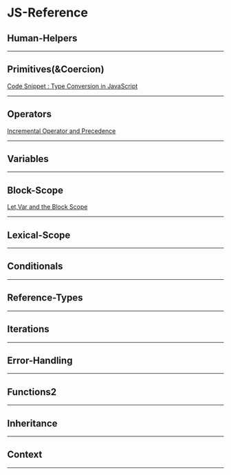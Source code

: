 # JS-Reference

## __Human-Helpers__

___

## __Primitives(&Coercion)__
  [Code Snippet : Type Conversion in JavaScript](https://github.com/Joaoviana/Type-Conversion-Snippet)
___

## __Operators__
[Incremental Operator and Precedence](https://github.com/Joaoviana/Incremental-Operator)
___

## __Variables__
___

## __Block-Scope__
[Let,Var and the Block Scope](https://github.com/Joaoviana/Let-Var-and-Block-Scope)
___
## __Lexical-Scope__

___
## __Conditionals__

___

## __Reference-Types__

___

## __Iterations__

___

## __Error-Handling__

___

## __Functions2__

___

## __Inheritance__

___
## __Context__

___
